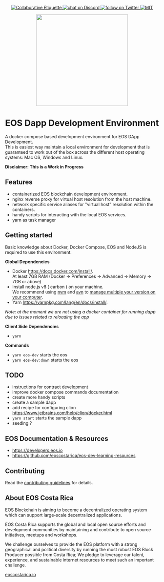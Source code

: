 <p align="center">
	</a>
	<a href="https://git.io/col">
		<img src="https://img.shields.io/badge/%E2%9C%93-collaborative_etiquette-brightgreen.svg" alt="Collaborative Etiquette">
	</a>
	<a href="https://discord.gg/bBpQHym">
		<img src="https://img.shields.io/discord/447118387118735380.svg?logo=discord" alt="chat on Discord">
	</a>
	<a href="https://twitter.com/intent/follow?screen_name=eoscostarica">
		<img src="https://img.shields.io/twitter/follow/eoscostarica.svg?style=social&logo=twitter" alt="follow on Twitter">
	</a>
	<a href="#">
		<img src="https://img.shields.io/dub/l/vibe-d.svg" alt="MIT">
	</a>
</p>

<p align="center">
	<a href="https://eoscostarica.io">
		<img src="https://cdn.rawgit.com/eoscostarica/assets/574d20a6/logos/eoscolors-transparent.png" width="300">
	</a>
</p>

# EOS Dapp Development Environment

A docker compose based development environment for EOS DApp Development.   
This is easiest way maintain a local environment for development that is guaranteed to work out of the box across the different host operating systems: Mac OS, Windows and Linux.  

**Disclaimer: This is a Work in Progress**

## Features

- containerized EOS blockchain development environment.
- nginx reverse proxy for virtual host resolution from the host machine.
- network specific service aliases for "virtual host" resolution within the containers.
- handy scripts for interacting with the local EOS services.
- yarn as task manager

## Getting started

Basic knowledge about Docker, Docker Compose, EOS and NodeJS is required to use this environment.

**Global Dependencies**

- Docker https://docs.docker.com/install/.   
At least 7GB RAM (Docker -> Preferences -> Advanced -> Memory -> 7GB or above)
- Install node.js v8 ( carbon ) on your machine.  
We recommend using [nvm](https://github.com/creationix/nvm) and [avn](https://github.com/wbyoung/avn) to [manage multiple your version on your computer](https://gaboesquivel.com/blog/2015/automatic-node.js-version-switching/).
- Yarn https://yarnpkg.com/lang/en/docs/install/.

*Note: at the moment we are not using a docker container for running dapp due to issues related to reloading the app*

**Client Side Dependencies**

- `yarn`

**Commands**

- `yarn eos-dev` starts the eos
- `yarn eos-dev:down` starts the eos

## TODO

- instructions for contract development
- improve docker compose commands documentation
- create more handy scripts
- create a sample dapp
- add recipe for configuring clion https://www.jetbrains.com/help/clion/docker.html 
- `yarn start` starts the sample dapp
- seeding ?

## EOS Documentation & Resources

- https://developers.eos.io
- https://github.com/eoscostarica/eos-dev-learning-resources

## Contributing

Read the [contributing guidelines](CONTRIBUTING.md) for details.

## About EOS Costa Rica

EOS Blockchain is aiming to become a decentralized operating system which can support large-scale decentralized applications.

EOS Costa Rica supports the global and local open source efforts and development communities by maintaining and contribute to open source initiatives, meetups and workshops.

We challenge ourselves to provide the EOS platform with a strong geographical and political diversity by running the most robust EOS Block Producer possible from Costa Rica; We pledge to leverage our talent, experience, and sustainable internet resources to meet such an important challenge.

[eoscostarica.io](https://eoscostarica.io)
